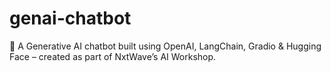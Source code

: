 # genai-chatbot
🎯 A Generative AI chatbot built using OpenAI, LangChain, Gradio &amp; Hugging Face – created as part of NxtWave’s AI Workshop.
